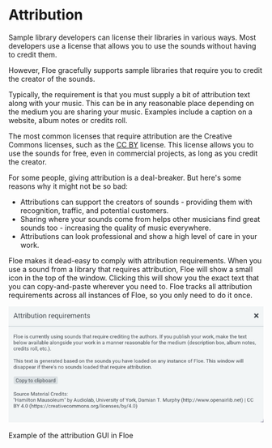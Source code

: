 <!--
SPDX-FileCopyrightText: 2024 Sam Windell
SPDX-License-Identifier: GPL-3.0-or-later
-->

# Attribution

Sample library developers can license their libraries in various ways. Most developers use a license that allows you to use the sounds without having to credit them.

However, Floe gracefully supports sample libraries that require you to credit the creator of the sounds.

Typically, the requirement is that you must supply a bit of attribution text along with your music. This can be in any reasonable place depending on the medium you are sharing your music. Examples include a caption on a website, album notes or credits roll.

The most common licenses that require attribution are the Creative Commons licenses, such as the [CC BY](https://creativecommons.org/licenses/by/4.0/) license. This license allows you to use the sounds for free, even in commercial projects, as long as you credit the creator.

For some people, giving attribution is a deal-breaker. But here's some reasons why it might not be so bad:
- Attributions can support the creators of sounds - providing them with recognition, traffic, and potential customers.
- Sharing where your sounds come from helps other musicians find great sounds too - increasing the quality of music everywhere.
- Attributions can look professional and show a high level of care in your work.

Floe makes it dead-easy to comply with attribution requirements. When you use a sound from a library that requires attribution, Floe will show a small icon in the top of the window. Clicking this will show you the exact text that you can copy-and-paste wherever you need to. Floe tracks all attribution requirements across all instances of Floe, so you only need to do it once.

![Attribution GUI](../images/attributions-gui.png)

Example of the attribution GUI in Floe
